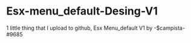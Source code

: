 # Esx-menu_default-Desing-V1
1 little thing that I upload to github, Esx Menu_default V1 by -$campista-#9685

